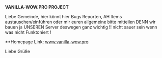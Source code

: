 **VANILLA-WOW.PRO PROJECT**

Liebe Gemeinde, hier könnt hier Bugs Reporten, AH Items austauschen/einführen oder mir euren
allgemeine bitte mitteilen DENN wir bauen ja UNSEREN Server deswegen ganz wichtig !! nicht sauer sein wenn was nicht Funktoniert !

**Homepage Link: www.vanilla-wow.pro

Liebe Grüße
